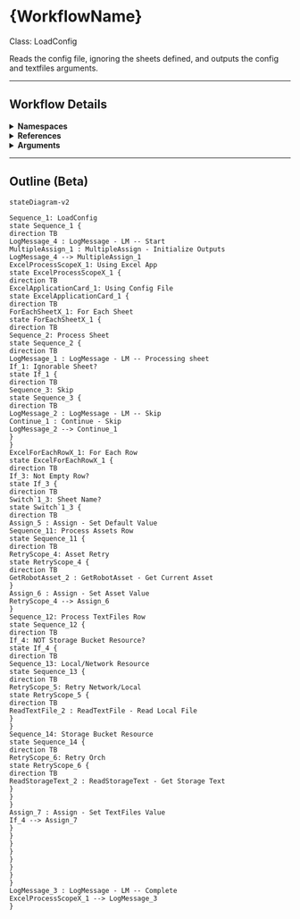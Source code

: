 # {WorkflowName}
Class: LoadConfig

Reads the config file, ignoring the sheets defined, and outputs the config and textfiles arguments.

<hr />

## Workflow Details
<details>
    <summary>
    <b>Namespaces</b>
    </summary>
    - GlobalConstantsNamespace
- GlobalVariablesNamespace
- Microsoft.VisualBasic
- Microsoft.VisualBasic.Activities
- System
- System.Activities
- System.Activities.Expressions
- System.Activities.Statements
- System.Activities.Validation
- System.Activities.XamlIntegration
- System.Collections
- System.Collections.Generic
- System.Collections.ObjectModel
- System.Data
- System.Diagnostics
- System.Linq
- System.Net.Mail
- System.Reflection
- System.Runtime.Serialization
- System.Text
- System.Windows.Markup
- System.Xml
- System.Xml.Linq
- UiPath.Core
- UiPath.Core.Activities
- UiPath.Core.Activities.Orchestrator
- UiPath.Core.Activities.Storage
- UiPath.Excel
- UiPath.Excel.Activities.Business
- UiPath.Excel.Model
- UiPath.Platform.ResourceHandling
- UiPath.Shared.Activities.Business

</details>
<details>
    <summary>
    <b>References</b>
    </summary>
    - Microsoft.CSharp
- Microsoft.VisualBasic
- NPOI
- System
- System.Activities
- System.Collections
- System.Collections.Immutable
- System.ComponentModel
- System.ComponentModel.TypeConverter
- System.Configuration.ConfigurationManager
- System.Console
- System.Core
- System.Data
- System.Data.Common
- System.Linq
- System.Linq.Expressions
- System.Linq.Parallel
- System.Linq.Queryable
- System.Memory
- System.Memory.Data
- System.ObjectModel
- System.Private.CoreLib
- System.Private.DataContractSerialization
- System.Private.ServiceModel
- System.Private.Uri
- System.Reflection.DispatchProxy
- System.Reflection.Metadata
- System.Reflection.TypeExtensions
- System.Runtime.Serialization
- System.Runtime.Serialization.Formatters
- System.Runtime.Serialization.Primitives
- System.Security.Permissions
- System.ServiceModel
- System.ServiceModel.Activities
- System.Xaml
- System.Xml
- System.Xml.Linq
- UiPath.Excel
- UiPath.Excel.Activities
- UiPath.Excel.Activities.Design
- UiPath.Mail.Activities
- UiPath.Platform
- UiPath.Studio.Constants
- UiPath.System.Activities
- UiPath.System.Activities.Design
- UiPath.System.Activities.ViewModels
- UiPath.Testing.Activities
- UiPath.Workflow

</details>
<details>
    <summary>
    <b>Arguments</b>
    </summary>
    <table><tr><th>Name</th><th>Direction</th><th>Type</th><th>Description</th></tr><tr><td>in_ConfigPath</td><td>InArgument</td><td>x:String</td><td>The path to the config file to read.</td></tr><tr><td>in_IgnoreSheets</td><td>InArgument</td><td>s:String[]</td><td>An array of sheet names to ignore loading into the config variable.</td></tr><tr><td>out_Config</td><td>OutArgument</td><td>scg:Dictionary<x:String, x:String></td><td>The loaded config dictionary.</td></tr><tr><td>out_TextFiles</td><td>OutArgument</td><td>scg:Dictionary<x:String, x:String></td><td>The loaded dictionary of text resources.</td></tr></table>
</details>

<hr />

## Outline (Beta)

```mermaid
stateDiagram-v2

Sequence_1: LoadConfig
state Sequence_1 {
direction TB
LogMessage_4 : LogMessage - LM -- Start
MultipleAssign_1 : MultipleAssign - Initialize Outputs
LogMessage_4 --> MultipleAssign_1
ExcelProcessScopeX_1: Using Excel App
state ExcelProcessScopeX_1 {
direction TB
ExcelApplicationCard_1: Using Config File
state ExcelApplicationCard_1 {
direction TB
ForEachSheetX_1: For Each Sheet
state ForEachSheetX_1 {
direction TB
Sequence_2: Process Sheet
state Sequence_2 {
direction TB
LogMessage_1 : LogMessage - LM -- Processing sheet
If_1: Ignorable Sheet?
state If_1 {
direction TB
Sequence_3: Skip
state Sequence_3 {
direction TB
LogMessage_2 : LogMessage - LM -- Skip
Continue_1 : Continue - Skip
LogMessage_2 --> Continue_1
}
}
ExcelForEachRowX_1: For Each Row
state ExcelForEachRowX_1 {
direction TB
If_3: Not Empty Row?
state If_3 {
direction TB
Switch`1_3: Sheet Name?
state Switch`1_3 {
direction TB
Assign_5 : Assign - Set Default Value
Sequence_11: Process Assets Row
state Sequence_11 {
direction TB
RetryScope_4: Asset Retry
state RetryScope_4 {
direction TB
GetRobotAsset_2 : GetRobotAsset - Get Current Asset
}
Assign_6 : Assign - Set Asset Value
RetryScope_4 --> Assign_6
}
Sequence_12: Process TextFiles Row
state Sequence_12 {
direction TB
If_4: NOT Storage Bucket Resource?
state If_4 {
direction TB
Sequence_13: Local/Network Resource
state Sequence_13 {
direction TB
RetryScope_5: Retry Network/Local
state RetryScope_5 {
direction TB
ReadTextFile_2 : ReadTextFile - Read Local File
}
}
Sequence_14: Storage Bucket Resource
state Sequence_14 {
direction TB
RetryScope_6: Retry Orch
state RetryScope_6 {
direction TB
ReadStorageText_2 : ReadStorageText - Get Storage Text
}
}
}
Assign_7 : Assign - Set TextFiles Value
If_4 --> Assign_7
}
}
}
}
}
}
}
}
LogMessage_3 : LogMessage - LM -- Complete
ExcelProcessScopeX_1 --> LogMessage_3
}
```